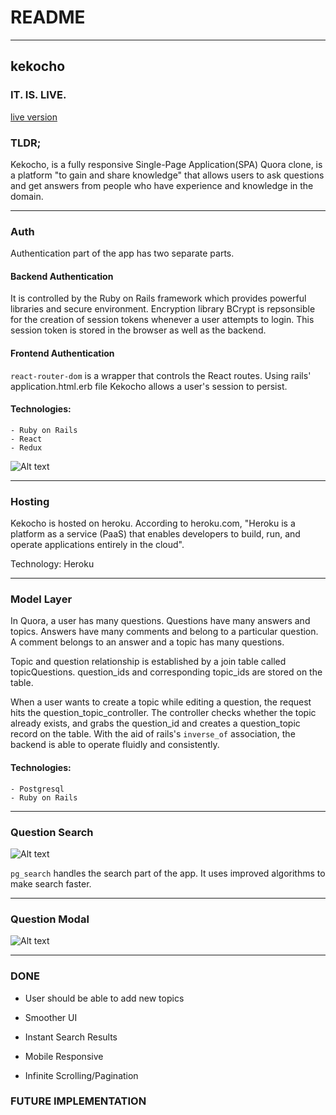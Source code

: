 # README
---
## kekocho

### IT. IS. LIVE.
 [live version](https://kekocho.herokuapp.com/)

### TLDR;

Kekocho, is a fully responsive Single-Page Application(SPA) Quora clone, is a platform "to gain and share knowledge" that allows users to ask questions and get answers from people who have experience and knowledge in the domain.


---
### Auth

Authentication part of the app has two separate parts.

#### Backend Authentication
  It is controlled by the Ruby on Rails framework which provides powerful libraries and secure environment. Encryption library BCrypt is repsonsible for the creation of session tokens whenever a user attempts to login. This session token is stored in the browser as well as the backend.

#### Frontend Authentication
  ```react-router-dom``` is a wrapper that controls the React routes. Using rails' application.html.erb file Kekocho allows a user's session to persist. 

####  Technologies:
    - Ruby on Rails
    - React
    - Redux

  ![Alt text](/readme_images/session.gif?raw=true "Login")

---

### Hosting
  Kekocho is hosted on heroku. According to heroku.com, "Heroku is a platform as a service (PaaS) that enables developers to build, run, and operate applications entirely in the cloud".

  Technology: Heroku

---

### Model Layer

  In Quora, a user has many questions. Questions have many answers and topics. Answers have many comments and belong to a particular question. A comment belongs to an answer and a topic has many questions.

  Topic and question relationship is established by a join table called topicQuestions. question_ids and corresponding topic_ids are stored on the table.

  When a user wants to create a topic while editing a question, the request hits the question_topic_controller. The controller checks whether the topic already exists, and grabs the question_id and creates a question_topic record on the table. With the aid of rails's ```inverse_of``` association, the backend is able to operate fluidly and consistently.

#### Technologies:
    - Postgresql
    - Ruby on Rails

---

### Question Search

![Alt text](/readme_images/search.gif?raw=true "Search")

  ```pg_search``` handles the search part of the app. It uses improved algorithms to make search faster.

---

### Question Modal

![Alt text](/readme_images/question_modal.jpg?raw=true "Question")

---

### DONE

- User should be able to add new topics

- Smoother UI

- Instant Search Results

- Mobile Responsive

- Infinite Scrolling/Pagination

### FUTURE IMPLEMENTATION

